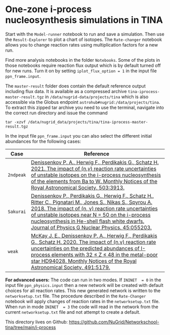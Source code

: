 # One-zone i-process nucleosynthesis simulations in TINA

Start with the `Model-runner` notebook to run and save a simulation. Then use the `Result-Explorer` to plot a chart of isotopes. The `Rate-changer` notebook allows you to change reaction rates using multiplication factors for a new run.

Find more analysis notebooks in the folder `Notebooks`. Some of the
plots in those notebooks require reaction flux output which is by default turned off for new
runs. Turn it on by setting `iplot_flux_option = 1` in the input file
`ppn_frame.input`. 

The `master-result` folder does contain the default reference output including flux data. It is available as a compressed archive `tina-iprocess-master-result.tgz` in `/data/nugrid-data/projects/tina` which is also accessible via the Globus endpoint `astrohub#nugrid:/data/projects/tina`. To extract this zipped tar archive you need to use the terminal, navigate into the correct run directory and issue the command
```Shell
tar -xzvf /data/nugrid_data/projects/tina/tina-iprocess-master-result.tgz 
```



In the input file `ppn_frame.input` you can also select the different
initial abundances for the following cases:

Case | Reference
-----|----------
`2ndpeak` | [Denissenkov P. A., Herwig F., Perdikakis G., Schatz H. 2021. The impact of (n,$\gamma$) reaction rate uncertainties of unstable isotopes on the i-process nucleosynthesis of the elements from Ba to W. Monthly Notices of the Royal Astronomical Society. 503:3913.](https://ui.adsabs.harvard.edu/abs/2021MNRAS.503.3913D/abstract)
`Sakurai` | [Denissenkov P., Perdikakis G., Herwig F., Schatz H., Ritter C., Pignatari M., Jones S., Nikas S., Spyrou A. 2018. The impact of (n, γ) reaction rate uncertainties of unstable isotopes near N = 50 on the i-process nucleosynthesis in He-shell flash white dwarfs. Journal of Physics G Nuclear Physics. 45:055203.](https://ui.adsabs.harvard.edu/abs/2018JPhG...45e5203D/abstract)
`weak` | [McKay J. E., Denissenkov P. A., Herwig F., Perdikakis G., Schatz H. 2020. The impact of (n,γ) reaction rate uncertainties on the predicted abundances of I-process elements with 32 ≤ Z ≤ 48 in the metal-poor star HD94028. Monthly Notices of the Royal Astronomical Society. 491:5179.](https://ui.adsabs.harvard.edu/abs/2020MNRAS.491.5179M/abstract)

**For advanced users:** The code can run in two modes. If `ININET  = 0` in the input file `ppn_physics.input` then a new network will be created with default choices for all reaction rates. This new generated network is written to the `networksetup.txt` file. The procedure described in the `Rate-Changer` notebook will apply changes of reaction rates in the `networksetup.txt` file. When run in mode `ININET  = 3` the code will read in the network from the current `networksetup.txt` file and not attempt to create a default. 
 
 This directory lives on Github: https://github.com/NuGrid/Networkschool-tina/tree/main/i-process
